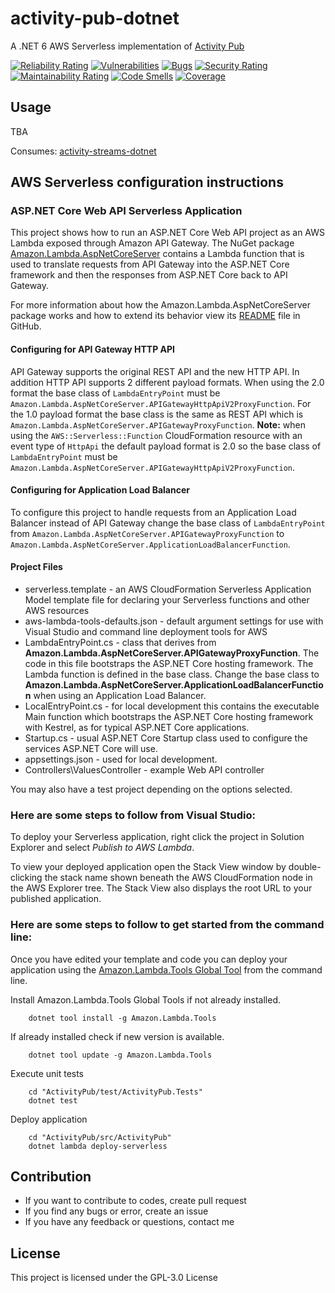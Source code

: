 # activity-pub-dotnet
A .NET 6 AWS Serverless implementation of [Activity Pub](https://www.w3.org/TR/activitypub/)

[![Reliability Rating](https://sonarcloud.io/api/project_badges/measure?project=amber-weightman_activity-pub-dotnet&metric=reliability_rating)](https://sonarcloud.io/summary/new_code?id=amber-weightman_activity-pub-dotnet)
[![Vulnerabilities](https://sonarcloud.io/api/project_badges/measure?project=amber-weightman_activity-pub-dotnet&metric=vulnerabilities)](https://sonarcloud.io/summary/new_code?id=amber-weightman_activity-pub-dotnet)
[![Bugs](https://sonarcloud.io/api/project_badges/measure?project=amber-weightman_activity-pub-dotnet&metric=bugs)](https://sonarcloud.io/summary/new_code?id=amber-weightman_activity-pub-dotnet)
[![Security Rating](https://sonarcloud.io/api/project_badges/measure?project=amber-weightman_activity-pub-dotnet&metric=security_rating)](https://sonarcloud.io/summary/new_code?id=amber-weightman_activity-pub-dotnet)
[![Maintainability Rating](https://sonarcloud.io/api/project_badges/measure?project=amber-weightman_activity-pub-dotnet&metric=sqale_rating)](https://sonarcloud.io/summary/new_code?id=amber-weightman_activity-pub-dotnet)
[![Code Smells](https://sonarcloud.io/api/project_badges/measure?project=amber-weightman_activity-pub-dotnet&metric=code_smells)](https://sonarcloud.io/summary/new_code?id=amber-weightman_activity-pub-dotnet)
[![Coverage](https://sonarcloud.io/api/project_badges/measure?project=amber-weightman_activity-pub-dotnet&metric=coverage)](https://sonarcloud.io/summary/new_code?id=amber-weightman_activity-pub-dotnet)

## Usage

TBA

Consumes: [activity-streams-dotnet](https://github.com/amber-weightman/activity-streams-dotnet/blob/main/README.md)

## AWS Serverless configuration instructions


### ASP.NET Core Web API Serverless Application

This project shows how to run an ASP.NET Core Web API project as an AWS Lambda exposed through Amazon API Gateway. The NuGet package [Amazon.Lambda.AspNetCoreServer](https://www.nuget.org/packages/Amazon.Lambda.AspNetCoreServer) contains a Lambda function that is used to translate requests from API Gateway into the ASP.NET Core framework and then the responses from ASP.NET Core back to API Gateway.


For more information about how the Amazon.Lambda.AspNetCoreServer package works and how to extend its behavior view its [README](https://github.com/aws/aws-lambda-dotnet/blob/master/Libraries/src/Amazon.Lambda.AspNetCoreServer/README.md) file in GitHub.


#### Configuring for API Gateway HTTP API ####

API Gateway supports the original REST API and the new HTTP API. In addition HTTP API supports 2 different
payload formats. When using the 2.0 format the base class of `LambdaEntryPoint` must be `Amazon.Lambda.AspNetCoreServer.APIGatewayHttpApiV2ProxyFunction`.
For the 1.0 payload format the base class is the same as REST API which is `Amazon.Lambda.AspNetCoreServer.APIGatewayProxyFunction`.
**Note:** when using the `AWS::Serverless::Function` CloudFormation resource with an event type of `HttpApi` the default payload
format is 2.0 so the base class of `LambdaEntryPoint` must be `Amazon.Lambda.AspNetCoreServer.APIGatewayHttpApiV2ProxyFunction`.


#### Configuring for Application Load Balancer ####

To configure this project to handle requests from an Application Load Balancer instead of API Gateway change
the base class of `LambdaEntryPoint` from `Amazon.Lambda.AspNetCoreServer.APIGatewayProxyFunction` to 
`Amazon.Lambda.AspNetCoreServer.ApplicationLoadBalancerFunction`.

#### Project Files ####

* serverless.template - an AWS CloudFormation Serverless Application Model template file for declaring your Serverless functions and other AWS resources
* aws-lambda-tools-defaults.json - default argument settings for use with Visual Studio and command line deployment tools for AWS
* LambdaEntryPoint.cs - class that derives from **Amazon.Lambda.AspNetCoreServer.APIGatewayProxyFunction**. The code in 
this file bootstraps the ASP.NET Core hosting framework. The Lambda function is defined in the base class.
Change the base class to **Amazon.Lambda.AspNetCoreServer.ApplicationLoadBalancerFunction** when using an 
Application Load Balancer.
* LocalEntryPoint.cs - for local development this contains the executable Main function which bootstraps the ASP.NET Core hosting framework with Kestrel, as for typical ASP.NET Core applications.
* Startup.cs - usual ASP.NET Core Startup class used to configure the services ASP.NET Core will use.
* appsettings.json - used for local development.
* Controllers\ValuesController - example Web API controller

You may also have a test project depending on the options selected.

### Here are some steps to follow from Visual Studio:

To deploy your Serverless application, right click the project in Solution Explorer and select *Publish to AWS Lambda*.

To view your deployed application open the Stack View window by double-clicking the stack name shown beneath the AWS CloudFormation node in the AWS Explorer tree. The Stack View also displays the root URL to your published application.

### Here are some steps to follow to get started from the command line:

Once you have edited your template and code you can deploy your application using the [Amazon.Lambda.Tools Global Tool](https://github.com/aws/aws-extensions-for-dotnet-cli#aws-lambda-amazonlambdatools) from the command line.

Install Amazon.Lambda.Tools Global Tools if not already installed.
```
    dotnet tool install -g Amazon.Lambda.Tools
```

If already installed check if new version is available.
```
    dotnet tool update -g Amazon.Lambda.Tools
```

Execute unit tests
```
    cd "ActivityPub/test/ActivityPub.Tests"
    dotnet test
```

Deploy application
```
    cd "ActivityPub/src/ActivityPub"
    dotnet lambda deploy-serverless
```


## Contribution
- If you want to contribute to codes, create pull request
- If you find any bugs or error, create an issue
- If you have any feedback or questions, contact me

## License
This project is licensed under the GPL-3.0 License
